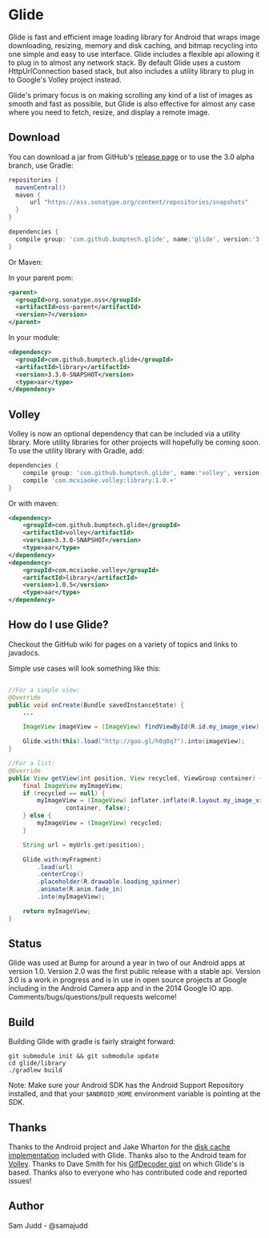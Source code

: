 Glide
=====
Glide is fast and efficient image loading library for Android that wraps image downloading, resizing, memory and disk
caching, and bitmap recycling into one simple and easy to use interface. Glide includes a flexible api allowing it to
plug in to almost any network stack. By default Glide uses a custom HttpUrlConnection based stack, but also includes a
utility library to plug in to Google's Volley project instead.

Glide's primary focus is on making scrolling any kind of a list of images as smooth and fast as possible, but Glide is
also effective for almost any case where you need to fetch, resize, and display a remote image.

Download
--------
You can download a jar from GitHub's [release page](https://github.com/bumptech/glide/releases) or to use the 3.0 alpha
branch, use Gradle:

```groovy
repositories {
  mavenCentral()
  maven {
      url "https://oss.sonatype.org/content/repositories/snapshots"
  }
}

dependencies {
  compile group: 'com.github.bumptech.glide', name:'glide', version:'3.3.0-SNAPSHOT', changing: true
}
```

Or Maven:

In your parent pom:

```xml
<parent>
  <groupId>org.sonatype.oss</groupId>
  <artifactId>oss-parent</artifactId>
  <version>7</version>
</parent>
```

In your module:

```xml
<dependency>
  <groupId>com.github.bumptech.glide</groupId>
  <artifactId>library</artifactId>
  <version>3.3.0-SNAPSHOT</version>
  <type>aar</type>
</dependency>
```

Volley
-------
Volley is now an optional dependency that can be included via a utility library. More utility libraries for other
projects will hopefully be coming soon. To use the utility library with Gradle, add:

```groovy
dependencies {
    compile group: 'com.github.bumptech.glide', name:'volley', version:'3.3.0-SNAPSHOT', changing:true
    compile 'com.mcxiaoke.volley:library:1.0.+'
}
```

Or with maven:

```xml
<dependency>
    <groupId>com.github.bumptech.glide</groupId>
    <artifactId>volley</artifactId>
    <version>3.3.0-SNAPSHOT</version>
    <type>aar</type>
</dependency>
<dependency>
    <groupId>com.mcxiaoke.volley</groupId>
    <artifactId>library</artifactId>
    <version>1.0.5</version>
    <type>aar</type>
</dependency>
```

How do I use Glide?
-------------------
Checkout the GitHub wiki for pages on a variety of topics and links to javadocs.

Simple use cases will look something like this:

```Java

//For a simple view:
@Override
public void onCreate(Bundle savedInstanceState) {
    ...

    ImageView imageView = (ImageView) findViewById(R.id.my_image_view);

    Glide.with(this).load("http://goo.gl/h8qOq7").into(imageView);
}

//For a list:
@Override
public View getView(int position, View recycled, ViewGroup container) {
    final ImageView myImageView;
    if (recycled == null) {
        myImageView = (ImageView) inflater.inflate(R.layout.my_image_view,
                container, false);
    } else {
        myImageView = (ImageView) recycled;
    }

    String url = myUrls.get(position);

    Glide.with(myFragment)
        .load(url)
        .centerCrop()
        .placeholder(R.drawable.loading_spinner)
        .animate(R.anim.fade_in)
        .into(myImageView);

    return myImageView;
}

```

Status
------
Glide was used at Bump for around a year in two of our Android apps at version 1.0. Version 2.0 was the first public release with a stable api. Version 3.0 is a work in progress and is in use in open source projects at Google including in the Android Camera app and in the 2014 Google IO app. Comments/bugs/questions/pull requests welcome!

Build
------
Building Glide with gradle is fairly straight forward:

```
git submodule init && git submodule update
cd glide/library
./gradlew build
```

Note: Make sure your Android SDK has the Android Support Repository installed, and that your `$ANDROID_HOME` environment variable is pointing at the SDK.

Thanks
------
Thanks to the Android project and Jake Wharton for the [disk cache implementation](https://github.com/JakeWharton/DiskLruCache) included with Glide. Thanks also to the Android team for [Volley](https://android.googlesource.com/platform/frameworks/volley/). Thanks to Dave Smith for his [GifDecoder gist](https://gist.github.com/devunwired/4479231) on which Glide's is based. Thanks also to everyone who has contributed code and reported issues!

Author
------
Sam Judd - @samajudd
